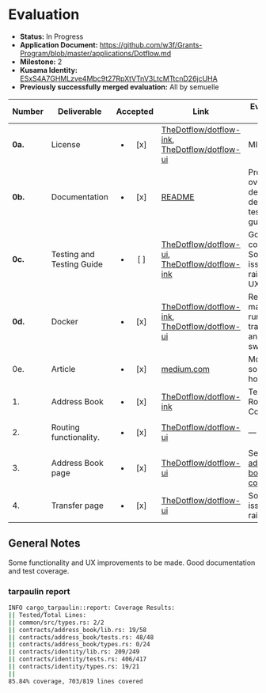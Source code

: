 # Evaluation

- **Status:** In Progress
- **Application Document:** https://github.com/w3f/Grants-Program/blob/master/applications/Dotflow.md
- **Milestone:** 2
- **Kusama Identity:** [ESxS4A7GHMLzve4Mbc9t27RpXtVTnV3LtcMTtcnD26jcUHA](https://polkascan.io/pre/kusama/account/ESxS4A7GHMLzve4Mbc9t27RpXtVTnV3LtcMTtcnD26jcUHA)
- **Previously successfully merged evaluation:** All by semuelle

| Number | Deliverable | Accepted | Link | Evaluation Notes |
| ------ | ----------- | :------: | ---- |----------------- |
| **0a.** | License | <ul><li>[x] </li></ul> | [TheDotflow/dotflow-ink](https://github.com/TheDotflow/dotflow-ink/blob/1decf093cbe1f14c4d62f6570515ea2e9fcdab86/LICENSE), [TheDotflow/dotflow-ui](https://github.com/TheDotflow/dotflow-ui/blob/4f2b3fb167b9643f18277cef4beb08c9945ef2a6/LICENSE) | MIT |
| **0b.** | Documentation | <ul><li>[x] </li></ul> | [README](https://github.com/TheDotflow/dotflow-ink/blob/8c6f08cda93d92dcf88821678b7d22cfaceb5d3e/README.md) | Project overview, deployment details and testing guide |
| **0c.** | Testing and Testing Guide | <ul><li>[ ] </li></ul> | [TheDotflow/dotflow-ui](https://github.com/TheDotflow/dotflow-ui/tree/001eee383acf57164ba3121650bd48eb2d87dbaf#running-tests), [TheDotflow/dotflow-ink](https://github.com/TheDotflow/dotflow-ink/tree/465ecd535adad7b5de9f8d5a5b25158cc1055b69#build--test-locally) | Good test coverage. Some issues raised with UX. |
| **0d.** | Docker | <ul><li>[x] </li></ul> | [TheDotflow/dotflow-ink](https://github.com/TheDotflow/dotflow-ink/tree/8c6f08cda93d92dcf88821678b7d22cfaceb5d3e#docker), [TheDotflow/dotflow-ui](https://github.com/TheDotflow/dotflow-ui/tree/4f2b3fb167b9643f18277cef4beb08c9945ef2a6#run-with-docker) | Requires manually running trappist and swanky. |
| 0e. | Article | <ul><li>[x] </li></ul> | [medium.com](https://medium.com/@sakacszergej/dotflow-6326f71dd97b) | Motivation, solution, how-to |
| 1. | Address Book | <ul><li>[x] </li></ul> | [TheDotflow/dotflow-ink](https://github.com/TheDotflow/dotflow-ink/tree/465ecd535adad7b5de9f8d5a5b25158cc1055b69/contracts/address_book) | Tested on Rococo Contracts |
| 2. | Routing functionality. | <ul><li>[x] </li></ul> | [TheDotflow/dotflow-ui](https://github.com/TheDotflow/dotflow-ui/tree/001eee383acf57164ba3121650bd48eb2d87dbaf/src/utils/xcmTransfer) | — |
| 3. | Address Book page | <ul><li>[x] </li></ul> | [TheDotflow/dotflow-ui](https://github.com/TheDotflow/dotflow-ui/blob/001eee383acf57164ba3121650bd48eb2d87dbaf/src/pages/address_book.tsx) | See also [address book contract](https://github.com/TheDotflow/dotflow-ink/tree/465ecd535adad7b5de9f8d5a5b25158cc1055b69/contracts/address_book) |
| 4. | Transfer page | <ul><li>[x] </li></ul> | [TheDotflow/dotflow-ui](https://github.com/TheDotflow/dotflow-ui/blob/001eee383acf57164ba3121650bd48eb2d87dbaf/src/pages/transfer.tsx) | Some UX issues raised. |


## General Notes

Some functionality and UX improvements to be made. Good documentation and test coverage.

### tarpaulin report

```sh
INFO cargo_tarpaulin::report: Coverage Results:
|| Tested/Total Lines:
|| common/src/types.rs: 2/2
|| contracts/address_book/lib.rs: 19/58
|| contracts/address_book/tests.rs: 48/48
|| contracts/address_book/types.rs: 0/24
|| contracts/identity/lib.rs: 209/249
|| contracts/identity/tests.rs: 406/417
|| contracts/identity/types.rs: 19/21
|| 
85.84% coverage, 703/819 lines covered
```
